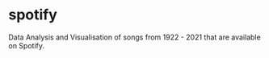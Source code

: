 # spotify
Data Analysis and Visualisation of songs from 1922 - 2021 that are available on Spotify. 
